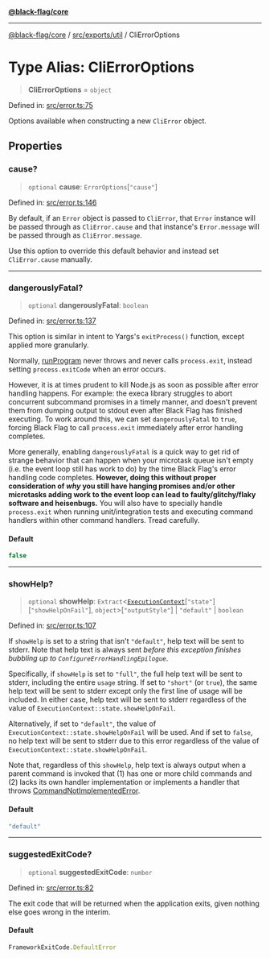 [**@black-flag/core**](../../../../README.md)

***

[@black-flag/core](../../../../README.md) / [src/exports/util](../README.md) / CliErrorOptions

# Type Alias: CliErrorOptions

> **CliErrorOptions** = `object`

Defined in: [src/error.ts:75](https://github.com/Xunnamius/black-flag/blob/dca16a7cbf43b7d8428fc9b34cc49fc69b7b6672/src/error.ts#L75)

Options available when constructing a new `CliError` object.

## Properties

### cause?

> `optional` **cause**: `ErrorOptions`\[`"cause"`\]

Defined in: [src/error.ts:146](https://github.com/Xunnamius/black-flag/blob/dca16a7cbf43b7d8428fc9b34cc49fc69b7b6672/src/error.ts#L146)

By default, if an `Error` object is passed to `CliError`, that
`Error` instance will be passed through as `CliError.cause` and that
instance's `Error.message` will be passed through as `CliError.message`.

Use this option to override this default behavior and instead set
`CliError.cause` manually.

***

### dangerouslyFatal?

> `optional` **dangerouslyFatal**: `boolean`

Defined in: [src/error.ts:137](https://github.com/Xunnamius/black-flag/blob/dca16a7cbf43b7d8428fc9b34cc49fc69b7b6672/src/error.ts#L137)

This option is similar in intent to Yargs's `exitProcess()` function,
except applied more granularly.

Normally, [runProgram](../../functions/runProgram.md) never throws and never calls `process.exit`,
instead setting `process.exitCode` when an error occurs.

However, it is at times prudent to kill Node.js as soon as possible after
error handling happens. For example: the execa library struggles to abort
concurrent subcommand promises in a timely manner, and doesn't prevent them
from dumping output to stdout even after Black Flag has finished executing.
To work around this, we can set `dangerouslyFatal` to `true`, forcing Black
Flag to call `process.exit` immediately after error handling completes.

More generally, enabling `dangerouslyFatal` is a quick way to get rid of
strange behavior that can happen when your microtask queue isn't empty
(i.e. the event loop still has work to do) by the time Black Flag's error
handling code completes. **However, doing this without proper consideration
of _why_ you still have hanging promises and/or other microtasks adding
work to the event loop can lead to faulty/glitchy/flaky software and
heisenbugs.** You will also have to specially handle `process.exit` when
running unit/integration tests and executing command handlers within other
command handlers. Tread carefully.

#### Default

```ts
false
```

***

### showHelp?

> `optional` **showHelp**: `Extract`\<[`ExecutionContext`](ExecutionContext.md)\[`"state"`\]\[`"showHelpOnFail"`\], `object`\>\[`"outputStyle"`\] \| `"default"` \| `boolean`

Defined in: [src/error.ts:107](https://github.com/Xunnamius/black-flag/blob/dca16a7cbf43b7d8428fc9b34cc49fc69b7b6672/src/error.ts#L107)

If `showHelp` is set to a string that isn't `"default"`, help text will be
sent to stderr. Note that help text is always sent _before this exception
finishes bubbling up to `ConfigureErrorHandlingEpilogue`_.

Specifically, if `showHelp` is set to `"full"`, the full help text will be
sent to stderr, including the entire `usage` string. If set to `"short"`
(or `true`), the same help text will be sent to stderr except only the
first line of usage will be included. In either case, help text will be
sent to stderr regardless of the value of
`ExecutionContext::state.showHelpOnFail`.

Alternatively, if set to `"default"`, the value of
`ExecutionContext::state.showHelpOnFail` will be used. And if set to
`false`, no help text will be sent to stderr due to this error regardless
of the value of `ExecutionContext::state.showHelpOnFail`.

Note that, regardless of this `showHelp`, help text is always output when a
parent command is invoked that (1) has one or more child commands and (2)
lacks its own handler implementation or implements a handler that throws
[CommandNotImplementedError](../classes/CommandNotImplementedError.md).

#### Default

```ts
"default"
```

***

### suggestedExitCode?

> `optional` **suggestedExitCode**: `number`

Defined in: [src/error.ts:82](https://github.com/Xunnamius/black-flag/blob/dca16a7cbf43b7d8428fc9b34cc49fc69b7b6672/src/error.ts#L82)

The exit code that will be returned when the application exits, given
nothing else goes wrong in the interim.

#### Default

```ts
FrameworkExitCode.DefaultError
```
